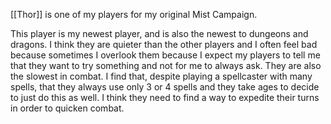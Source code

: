 [[Thor]] is one of my players for my original Mist Campaign. 

This player is my newest player, and is also the newest to dungeons and dragons. I think they are quieter than the other players and I often feel bad because sometimes I overlook them because I expect my players to tell me that they want to try something and not for me to always ask. They are also the slowest in combat. I find that, despite playing a spellcaster with many spells, that they always use only 3 or 4 spells and they take ages to decide to just do this as well. I think they need to find a way to expedite their turns in order to quicken combat. 